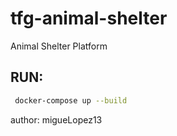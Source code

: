 # tfg-animal-shelter
Animal Shelter Platform

## RUN:

```bash
 docker-compose up --build
```

author: migueLopez13
